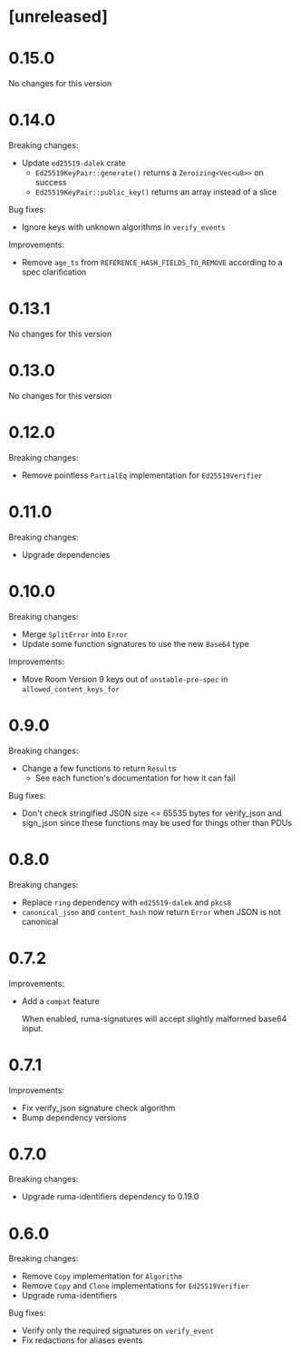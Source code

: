 # [unreleased]

# 0.15.0

No changes for this version

# 0.14.0

Breaking changes:

- Update `ed25519-dalek` crate
  - `Ed25519KeyPair::generate()` returns a `Zeroizing<Vec<u8>>` on success
  - `Ed25519KeyPair::public_key()` returns an array instead of a slice

Bug fixes:

- Ignore keys with unknown algorithms in `verify_events`

Improvements:

- Remove `age_ts` from `REFERENCE_HASH_FIELDS_TO_REMOVE` according to a spec clarification

# 0.13.1

No changes for this version

# 0.13.0

No changes for this version

# 0.12.0

Breaking changes:

* Remove pointless `PartialEq` implementation for `Ed25519Verifier`

# 0.11.0

Breaking changes:

* Upgrade dependencies

# 0.10.0

Breaking changes:

* Merge `SplitError` into `Error`
* Update some function signatures to use the new `Base64` type

Improvements:

* Move Room Version 9 keys out of `unstable-pre-spec` in `allowed_content_keys_for`

# 0.9.0

Breaking changes:

* Change a few functions to return `Result`s
  * See each function's documentation for how it can fail

Bug fixes:

* Don't check stringified JSON size <= 65535 bytes for verify_json and sign_json
  since these functions may be used for things other than PDUs

# 0.8.0

Breaking changes:

* Replace `ring` dependency with `ed25519-dalek` and `pkcs8`
* `canonical_json` and `content_hash` now return `Error` when JSON is not canonical

# 0.7.2

Improvements:

* Add a `compat` feature

  When enabled, ruma-signatures will accept slightly malformed base64 input.

# 0.7.1

Improvements:

* Fix verify_json signature check algorithm
* Bump dependency versions

# 0.7.0

Breaking changes:

* Upgrade ruma-identifiers dependency to 0.19.0

# 0.6.0

Breaking changes:

* Remove `Copy` implementation for `Algorithm`
* Remove `Copy` and `Clone` implementations for `Ed25519Verifier`
* Upgrade ruma-identifiers

Bug fixes:

* Verify only the required signatures on `verify_event`
* Fix redactions for aliases events
